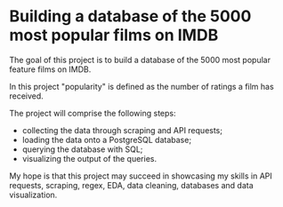 # Building a database of the 5000 most popular films on IMDB 
The goal of this project is to build a database of the 5000 most popular feature films on IMDB. 

In this project "popularity" is defined as the number of ratings a film has received. 

The project will comprise the following steps:

- collecting the data through scraping and API requests;
- loading the data onto a PostgreSQL database;
- querying the database with SQL;
- visualizing the output of the queries.

My hope is that this project may succeed in showcasing my skills in API requests, scraping, regex, EDA, data cleaning, databases and data visualization. 
